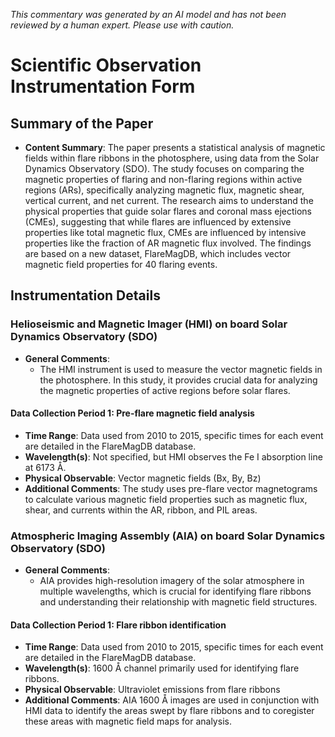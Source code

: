 _This commentary was generated by an AI model and has not been reviewed by a human expert. Please use with caution._

# Scientific Observation Instrumentation Form

## Summary of the Paper
- **Content Summary**: The paper presents a statistical analysis of magnetic fields within flare ribbons in the photosphere, using data from the Solar Dynamics Observatory (SDO). The study focuses on comparing the magnetic properties of flaring and non-flaring regions within active regions (ARs), specifically analyzing magnetic flux, magnetic shear, vertical current, and net current. The research aims to understand the physical properties that guide solar flares and coronal mass ejections (CMEs), suggesting that while flares are influenced by extensive properties like total magnetic flux, CMEs are influenced by intensive properties like the fraction of AR magnetic flux involved. The findings are based on a new dataset, FlareMagDB, which includes vector magnetic field properties for 40 flaring events.

## Instrumentation Details

### Helioseismic and Magnetic Imager (HMI) on board Solar Dynamics Observatory (SDO)
- **General Comments**:
   - The HMI instrument is used to measure the vector magnetic fields in the photosphere. In this study, it provides crucial data for analyzing the magnetic properties of active regions before solar flares.

#### Data Collection Period 1: Pre-flare magnetic field analysis
- **Time Range**: Data used from 2010 to 2015, specific times for each event are detailed in the FlareMagDB database.
- **Wavelength(s)**: Not specified, but HMI observes the Fe I absorption line at 6173 Å.
- **Physical Observable**: Vector magnetic fields (Bx, By, Bz)
- **Additional Comments**: The study uses pre-flare vector magnetograms to calculate various magnetic field properties such as magnetic flux, shear, and currents within the AR, ribbon, and PIL areas.

### Atmospheric Imaging Assembly (AIA) on board Solar Dynamics Observatory (SDO)
- **General Comments**:
   - AIA provides high-resolution imagery of the solar atmosphere in multiple wavelengths, which is crucial for identifying flare ribbons and understanding their relationship with magnetic field structures.

#### Data Collection Period 1: Flare ribbon identification
- **Time Range**: Data used from 2010 to 2015, specific times for each event are detailed in the FlareMagDB database.
- **Wavelength(s)**: 1600 Å channel primarily used for identifying flare ribbons.
- **Physical Observable**: Ultraviolet emissions from flare ribbons
- **Additional Comments**: AIA 1600 Å images are used in conjunction with HMI data to identify the areas swept by flare ribbons and to coregister these areas with magnetic field maps for analysis.
